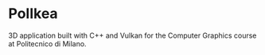# PolIkea
3D application built with C++ and Vulkan for the Computer Graphics course at Politecnico di Milano.
